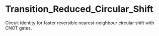 # Transition_Reduced_Circular_Shift
Circuit identity for faster reversible nearest-neighbour circular shift with CNOT gates.
